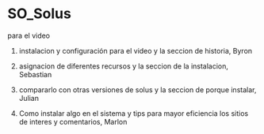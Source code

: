 # SO_Solus
para el video

1. instalacion y configuración para el video y la seccion de historia, Byron 

2. asignacion de diferentes recursos y la seccion de la instalacion, Sebastian

3. compararlo con otras versiones de solus y la seccion de porque instalar, Julian

4. Como instalar algo en el sistema y tips para mayor eficiencia los sitios de interes y comentarios, Marlon 